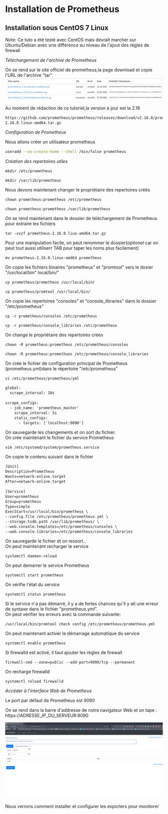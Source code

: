 # Installation de Prometheus #

## Installation sous CentOS 7 Linux

Note: Ce tuto a été testé avec CentOS mais devrait marcher sur Ubuntu/Debian avec une différence au niveau de l'ajout des règles de firewall

*Téléchargement de l'archive de Prometheus*  

On se rend sur le site officiel de prometheus,la page download et copie l'URL
de l'archive "tar".
![Prometheus download page](prometheus_download.jpg)

Au moment de rédaction de ce tutoriel,la version à jour est la 2.16
<pre><code>https://github.com/prometheus/prometheus/releases/download/v2.16.0/prometheus-2.16.0.linux-amd64.tar.gz</code></pre>

*Configuration de Prometheus*  

Nous allons créer un utilisateur prometheus
```bash
useradd --no-create-home --shell /bin/false prometheus
```
*Création des repertoires utiles*  

```
mkdir /etc/prometheus
```

```
mkdir /var/lib/prometheus
```

Nous devons maintenant changer le propriétaire des repertoires créés
```
chown prometheus:prometheus /etc/prometheus
```

```
chown prometheus:prometheus /var/lib/prometheus
```
On se rend maintenant dans le dossier de téléchargement de Prometheus pour extraire les fichiers  
```
tar -xvzf prometheus-2.16.0.liux-amd64.tar.gz
```

Pour une manipulation facile, on peut renommer le dossier(optionel car on peut tout aussi utiliserr TAB pour taper les noms plus facilement)
```
mv prometheus-2.16.0.linux-amd64 prometheus
```

On copie les fichiers binaires "prometheus" et "promtool" vers le dosier "/usr/local/bin"
local/bin/"
```
cp prometheus/prometheus /usr/local/bin/
```

```
cp prometheus/promtool /usr/local/bin/
```

On copie les repertoires "consoles" et "console_libraries" dans le dossier "/etc/prometheus"  

```
cp -r prometheus/consoles /etc/prometheus
```
```
cp -r prometheus/console_libraries /etc/prometheus
```

On change le propriétaire des repertoires créés
```
chown -R prometheus:prometheus /etc/prometheus/consoles
```

```
chown -R prometheus:promethues /etc/prometheus/console_libraries
```

On crée le fichier de configuration principal de Prometheus (prometheus.yml)dans le répertoire "/etc/prometheus"
```
vi /etc/prometheus/prometheus/yml
```

```
global:
  scrape_interval: 10s

scrape_configs:
  - job_name: 'prometheus_master'
    scrape_interval: 5s
    static_configs:
      - targets: ['localhost:9090']
```

On sauvegarde les changements et on sort du fichier.   
On crée maintenant le fichier du service Prometheus  
```
vim /etc/systemd/system/prometheus.service
```
On copie le contenu suivant dans le fichier

```
[Unit]
Description=Prometheus
Wants=network-online.target
After=network-online.target

[Service]
User=prometheus
Group=prometheus
Type=simple
ExecStart=/usr/local/bin/prometheus \
--config.file /etc/prometheus/prometheus.yml \
--storage.tsdb.path /var/lib/prometheus/ \
--web.console.templates=/etc/prometheus/consoles \
--web.console.libraries=/etc/prometheus/console_libraries
```

On sauvegarde le fichier et on ressort.   
On peut maintenant recharger le service   
```
systemctl daemon-reload
```

On peut demarrer le service Prometheus  
```
systemctl start prometheus
```

On vérifie l'état du service

```
systemctl status prometheus
```

Si le service n'a pas démarré, il y a de fortes chances qu'il y ait une erreur de syntaxe dans le fichier "prometheus.yml".   
On peut vérifier les erreurs avec la commande suivante:   
```
/usr/local/bin/promtool check config /etc/prometheus/prometheus.yml
```


On peut maintenant activer le démarrage automatique du service
```
systemctl enable prometheus
```

Si firewalld est activé, il faut ajouter les règles de firewall
```
firewall-cmd --zone=public --add-port=9090/tcp --permanent
 ```

On recharge firewalld

```
systemctl reload firewalld
```

*Accéder à l'interface Web de Prometheus*

Le port par défaut de Prometheus est 9090

On se rend dans la barre d'addresse de notre navigateur Web et on tape : https://ADRESSE_IP_DU_SERVEUR:9090

![Interface de Prometheus](prometheus_accueil.jpg)


Nous verrons comment installer et configurer les exporters pour monitorer
